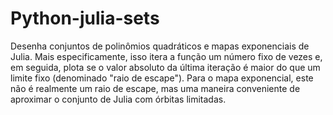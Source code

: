 # Python-julia-sets
Desenha conjuntos de polinômios quadráticos e mapas exponenciais de Julia. Mais especificamente, isso itera a função um número fixo de vezes e, em seguida, plota se o valor absoluto da última iteração é maior do que um limite fixo (denominado "raio de escape"). Para o mapa exponencial, este não é realmente um raio de escape, mas uma maneira conveniente de aproximar o conjunto de Julia com órbitas limitadas.
